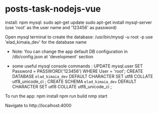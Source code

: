 # posts-task-nodejs-vue

install:
npm
mysql:
sudo apt-get update
sudo apt-get install mysql-server (use 'root' as the user name and '123456' as password)

Open mysql terminal to create the database:
/usr/bin/mysql -u root -p
use 'elad_kimaia_dev' for the database name

* Note: You can change the app default DB configuration in /db/config.json at 'development' section

* some useful mysql console commands :
UPDATE mysql.user SET Password = PASSWORD('123456') WHERE User = 'root';
CREATE DATABASE `elad_kimaia_dev` DEFAULT CHARACTER SET utf8 COLLATE utf8_unicode_ci ;
CREATE SCHEMA `elad_kimaia_dev` DEFAULT CHARACTER SET utf8 COLLATE utf8_unicode_ci ;

To run the app:
npm install
npm run build
nmp start

Navigate to http://localhost:4000
